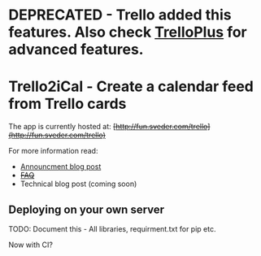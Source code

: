 DEPRECATED - Trello added this features. Also check [TrelloPlus](https://chrome.google.com/webstore/detail/plus-for-trello-time-trac/gjjpophepkbhejnglcmkdnncmaanojkf?hl=en) for advanced features.
============

Trello2iCal - Create a calendar feed from Trello cards
=============

The app is currently hosted at:
~~[http://fun.sveder.com/trello](http://fun.sveder.com/trello)~~

For more information read:
* [Announcment blog post](http://sveder.com/blog/announcing-a-trello-to-ical-feed-web-application/)
* ~~[FAQ](http://fun.sveder.com/trello/faq)~~
* Technical blog post (coming soon)

Deploying on your own server
------------

TODO: Document this - All libraries, requirment.txt for pip etc.

Now with CI?
